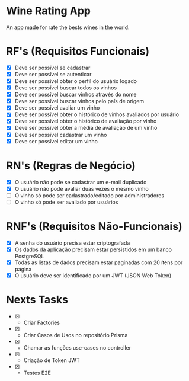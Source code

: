 # Wine Rating App

An app made for rate the bests wines in the world.

# RF's (Requisitos Funcionais)
- [x] Deve ser possível se cadastrar
- [x] Deve ser possível se autenticar
- [x] Deve ser possível obter o perfil do usuário logado
- [x] Deve ser possível buscar todos os vinhos
- [x] Deve ser possível buscar vinhos através do nome
- [x] Deve ser possível buscar vinhos pelo país de origem
- [x] Deve ser possível avaliar um vinho
- [x] Deve ser possível obter o histórico de vinhos avaliados por usuário
- [x] Deve ser possível obter o histórico de avaliação por vinho
- [x] Deve ser possível obter a média de avaliação de um vinho
- [x] Deve ser possível cadastrar um vinho
- [x] Deve ser possível editar um vinho

# RN's (Regras de Negócio)
- [x] O usuário não pode se cadastrar um e-mail duplicado
- [x] O usuário não pode avaliar duas vezes o mesmo vinho
- [ ] O vinho só pode ser cadastrado/editado por administradores
- [ ] O vinho só pode ser avaliado por usuários

# RNF's (Requisitos Não-Funcionais)
- [x] A senha do usuário precisa estar criptografada
- [x] Os dados da aplicação precisam estar persistidos em um banco PostgreSQL
- [x] Todas as listas de dados precisam estar paginadas com 20 ítens por página
- [x] O usuário deve ser identificado por um JWT (JSON Web Token)

# Nexts Tasks
- [x] - Criar Factories
- [x] - Criar Casos de Usos no repositório Prisma
- [x] - Chamar as funções use-cases no controller
- [x] - Criação de Token JWT
- [x] - Testes E2E